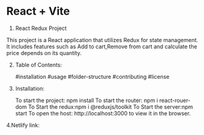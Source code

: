 # React + Vite

1. React Redux Project

This project is a React application that utilizes Redux for state management. 
It includes features such as Add to cart,Remove from cart and calculate the price depends on its quantity.

2. Table of Contents:

   #installation
   #usage
   #folder-structure
   #contributing
   #license

3. Installation:

   To start the project:  npm install
   To start the router: npm i  react-rouer-dom
   To Start the redux:npm i @reduxjs/toolkit
   To Start the server:npm start
   To open the host: http://localhost:3000 to view it in the browser.

 4.Netlify link:  
